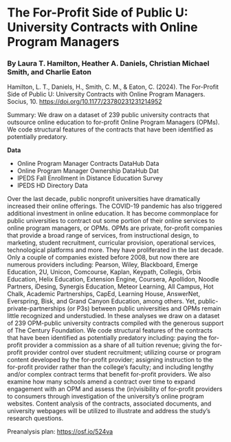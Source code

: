 # The For-Profit Side of Public U: University Contracts with Online Program Managers

### By Laura T. Hamilton, Heather A. Daniels, Christian Michael Smith, and Charlie Eaton

Hamilton, L. T., Daniels, H., Smith, C. M., & Eaton, C. (2024). The For-Profit Side of Public U: University Contracts with Online Program Managers. Socius, 10. https://doi.org/10.1177/23780231231214952

Summary: We draw on a dataset of 239 public university contracts that outsource online education to for-profit Online Program Managers (OPMs). We code structural features of the contracts that have been identified as potentially predatory.

**Data**
  - Online Program Manager Contracts DataHub Data
  - Online Program Manager Ownership DataHub Dat
  - IPEDS Fall Enrollment in Distance Education Survey
  - IPEDS HD Directory Data

Over the last decade, public nonprofit universities have dramatically increased their online offerings. The COVID-19 pandemic has also triggered additional investment in online education. It has become commonplace for public universities to contract out some portion of their online services to online program managers, or OPMs. OPMs are private, for-profit companies that provide a broad range of services, from instructional design, to marketing, student recruitment, curricular provision, operational services, technological platforms and more. They have proliferated in the last decade. Only a couple of companies existed before 2008, but now there are numerous providers including: Pearson, Wiley, Blackboard, Emerge Education, 2U, Unicon, Comcourse, Kaplan, Keypath, Collegis, Orbis Education, Helix Education, Extension Engine, Coursera, Apollidon, Noodle Partners, iDesing, Synergis Education, Meteor Learning, All Campus, Hot Chalk, Academic Partnerships, CapEd, Learning House, AnswerNet, Everspring, Bisk, and Grand Canyon Education, among others. Yet, public-private-partnerships (or P3s) between public universities and OPMs remain little recognized and understudied. In these analyses we draw on a dataset of 239 OPM-public university contracts compiled with the generous support of The Century Foundation. We code structural features of the contracts that have been identified as potentially predatory including: paying the for-profit provider a commission as a share of all tuition revenue; giving the for-profit provider control over student recruitment; utilizing course or program content developed by the for-profit provider; assigning instruction to the for-profit provider rather than the college’s faculty; and including lengthy and/or complex contract terms that benefit for-profit providers. We also examine how many schools amend a contract over time to expand engagement with an OPM and assess the (in)visibility of for-profit providers to consumers through investigation of the university’s online program websites. Content analysis of the contracts, associated documents, and university webpages will be utilized to illustrate and address the study’s research questions.

Preanalysis plan: https://osf.io/524va
